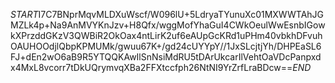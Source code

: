 $START$I7C7BNprMqvMLDXuWscf/W096lU+5LdryaTYunuXc01MXWWTAhJGMZLk4p+Na9AnMVYKnJzv+H8Qfx/wggMofYhaGuI4CWkOeulWwEsnbIGowkXPrzddGKzV3QWBiR2OkOax4ntLirK2uf6eAUpGcKRd1uPHm40vbkhDFvuhOAUHOOdjlQbpKPMUMk/gwuu67K+/gd24cUYYpY//1JxSLcjtjYh/DHPEaSL6FJ+dEn2wO6aB9R5YTQQKAwIlSnNsiMdRU5tDArUkcarIlVehtOaVDcPanpxdx4MxL8vcorr7tDkUQrymvqXBa2FFXtccfph26NtNI9YrZrfLraBDcw==$END$